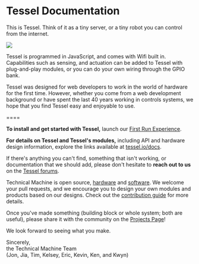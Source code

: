 Tessel Documentation
====

This is Tessel. Think of it as a tiny server, or a tiny robot you can control from the internet.

<img src='https://s3.amazonaws.com/technicalmachine-assets/doc+pictures/hardware_design_docs/TM-00-04-ports.png'>

Tessel is programmed in JavaScript, and comes with Wifi built in. Capabilities such as sensing, and actuation can be added to Tessel with plug-and-play modules, or you can do your own wiring through the GPIO bank.

Tessel was designed for web developers to work in the world of hardware for the first time. However, whether you come from a web development background or have spent the last 40 years working in controls systems, we hope that you find Tessel easy and enjoyable to use.

====

<b>To install and get started with Tessel,</b> launch our [First Run Experience](//tessel.io/start).

<b>For details on Tessel and Tessel's modules,</b> including API and hardware design information, explore the links available at [tessel.io/docs](//tessel.io/docs).

If there's anything you can't find, something that isn't working, or documentation that we should add, please don't hesitate to <b>reach out to us</b> on the [Tessel forums](//forums.tessel.io).

Technical Machine is open source, [hardware](//github.com/tessel/hardware) and [software](//github.com/tessel/firmware). We welcome your pull requests, and  we encourage you to design your own modules and products based on our designs. Check out the [contribution guide](//github.com/tessel/contribution-guide) for more details.

Once you've made something (building block or whole system; both are useful), please share it with the community on the [Projects Page](http://tessel.hackster.io)!

We look forward to seeing what you make.

Sincerely,<br/>
the Technical Machine Team<br/>
(Jon, Jia, Tim, Kelsey, Eric, Kevin, Ken, and Kwyn)
